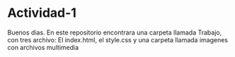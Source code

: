 # Actividad-1
Buenos dias. En este repositorio encontrara una carpeta llamada Trabajo, con tres archivo: El index.html, el style.css y una carpeta llamada imagenes con archivos multimedia
